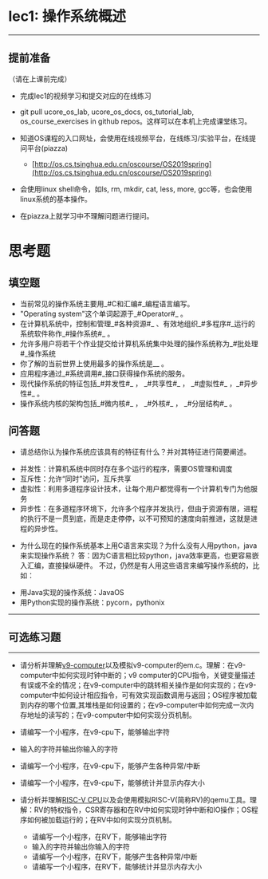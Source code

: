 # lec1: 操作系统概述

---

## **提前准备**

（请在上课前完成）

* 完成lec1的视频学习和提交对应的在线练习
* git pull ucore\_os\_lab, ucore\_os\_docs, os\_tutorial\_lab, os\_course\_exercises in github repos。这样可以在本机上完成课堂练习。
* 知道OS课程的入口网址，会使用在线视频平台，在线练习/实验平台，在线提问平台\(piazza\)
  * [http://os.cs.tsinghua.edu.cn/oscourse/OS2019spring](http://os.cs.tsinghua.edu.cn/oscourse/OS2019spring)


* 会使用linux shell命令，如ls, rm, mkdir, cat, less, more, gcc等，也会使用linux系统的基本操作。
* 在piazza上就学习中不理解问题进行提问。



# 思考题

## 填空题

* 当前常见的操作系统主要用\_#C和汇编#\_编程语言编写。
* "Operating system"这个单词起源于\_#Operator#\_ 。
* 在计算机系统中，控制和管理\_#各种资源#\_ 、有效地组织\_#多程序#\_运行的系统软件称作\_#操作系统#\_ 。
* 允许多用户将若干个作业提交给计算机系统集中处理的操作系统称为\_#批处理#\_操作系统
* 你了解的当前世界上使用最多的操作系统是\_\_ 。
* 应用程序通过\_#系统调用#\_接口获得操作系统的服务。
* 现代操作系统的特征包括\_#并发性#\_ ， \_#共享性#\_ ， \_#虚拟性#\_ ，\_#异步性#\_ 。
* 操作系统内核的架构包括\_#微内核#\_ ， \_#外核#\_ ， \_#分层结构#\_ 。


## 问答题

- 请总结你认为操作系统应该具有的特征有什么？并对其特征进行简要阐述。
* 并发性：计算机系统中同时存在多个运行的程序，需要OS管理和调度
* 互斥性：允许“同时”访问，互斥共享
* 虚拟性：利用多道程序设计技术，让每个用户都觉得有一个计算机专门为他服务
* 异步性：在多道程序环境下，允许多个程序并发执行，但由于资源有限，进程的执行不是一贯到底，而是走走停停，以不可预知的速度向前推进，这就是进程的异步性。

- 为什么现在的操作系统基本上用C语言来实现？为什么没有人用python，java来实现操作系统？
答：因为C语言相比较python，java效率更高，也更容易嵌入汇编，直接操纵硬件。
不过，仍然是有人用这些语言来编写操作系统的，比如：
* 用Java实现的操作系统：JavaOS
* 用Python实现的操作系统：pycorn，pythonix

---

## 可选练习题

---

- 请分析并理解[v9\-computer](https://github.com/chyyuu/os_tutorial_lab/blob/master/v9_computer/docs/v9_computer.md)以及模拟v9\-computer的em.c。理解：在v9\-computer中如何实现时钟中断的；v9 computer的CPU指令，关键变量描述有误或不全的情况；在v9\-computer中的跳转相关操作是如何实现的；在v9\-computer中如何设计相应指令，可有效实现函数调用与返回；OS程序被加载到内存的哪个位置,其堆栈是如何设置的；在v9\-computer中如何完成一次内存地址的读写的；在v9\-computer中如何实现分页机制。


- 请编写一个小程序，在v9-cpu下，能够输出字符


- 输入的字符并输出你输入的字符


- 请编写一个小程序，在v9-cpu下，能够产生各种异常/中断


- 请编写一个小程序，在v9-cpu下，能够统计并显示内存大小



- 请分析并理解[RISC-V CPU](http://www.riscvbook.com/chinese/)以及会使用模拟RISC\-V(简称RV)的qemu工具。理解：RV的特权指令，CSR寄存器和在RV中如何实现时钟中断和IO操作；OS程序如何被加载运行的；在RV中如何实现分页机制。
  - 请编写一个小程序，在RV下，能够输出字符
  - 输入的字符并输出你输入的字符
  - 请编写一个小程序，在RV下，能够产生各种异常/中断
  - 请编写一个小程序，在RV下，能够统计并显示内存大小
